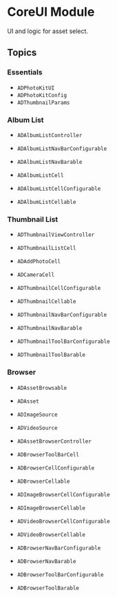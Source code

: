 #  CoreUI Module

UI and logic for asset select.

## Topics

### Essentials

- ``ADPhotoKitUI``
- ``ADPhotoKitConfig``
- ``ADThumbnailParams``

### Album List

- ``ADAlbumListController``

- ``ADAlbumListNavBarConfigurable``
- ``ADAlbumListNavBarable``

- ``ADAlbumListCell``
- ``ADAlbumListCellConfigurable``
- ``ADAlbumListCellable``

### Thumbnail List

- ``ADThumbnailViewController``
- ``ADThumbnailListCell``
- ``ADAddPhotoCell``
- ``ADCameraCell``

- ``ADThumbnailCellConfigurable``
- ``ADThumbnailCellable``

- ``ADThumbnailNavBarConfigurable``
- ``ADThumbnailNavBarable``

- ``ADThumbnailToolBarConfigurable``
- ``ADThumbnailToolBarable``

### Browser

- ``ADAssetBrowsable``
- ``ADAsset``
- ``ADImageSource``
- ``ADVideoSource``
- ``ADAssetBrowserController``
- ``ADBrowserToolBarCell``

- ``ADBrowserCellConfigurable``
- ``ADBrowserCellable``

- ``ADImageBrowserCellConfigurable``
- ``ADImageBrowserCellable``

- ``ADVideoBrowserCellConfigurable``
- ``ADVideoBrowserCellable``

- ``ADBrowserNavBarConfigurable``
- ``ADBrowserNavBarable``

- ``ADBrowserToolBarConfigurable``
- ``ADBrowserToolBarable``

